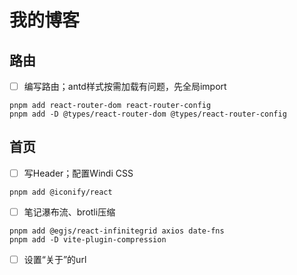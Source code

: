 # 我的博客

## 路由

- [ ] 编写路由；antd样式按需加载有问题，先全局import

```shell
pnpm add react-router-dom react-router-config
pnpm add -D @types/react-router-dom @types/react-router-config
```

## 首页

- [ ] 写Header；配置Windi CSS

```shell
pnpm add @iconify/react
```

- [ ] 笔记瀑布流、brotli压缩

```shell
pnpm add @egjs/react-infinitegrid axios date-fns
pnpm add -D vite-plugin-compression
```

- [ ] 设置“关于”的url
